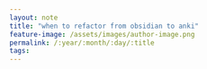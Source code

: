 ```yaml
---
layout: note
title: "when to refactor from obsidian to anki"
feature-image: /assets/images/author-image.png
permalink: /:year/:month/:day/:title
tags:
---
```

